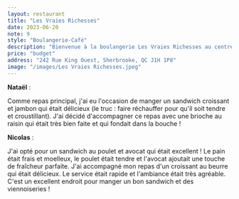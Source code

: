 ```yaml
---
layout: restaurant
title: "Les Vraies Richesses"
date: 2023-06-20
note: 9
style: "Boulangerie-Café"
description: "Bienvenue à la boulangerie Les Vraies Richesses au centre-ville de Sherbrooke ! Un endroit chaleureux où les viennoiseries et les sandwichs sont préparés avec passion."
price: "budget"
address: "242 Rue King Ouest, Sherbrooke, QC J1H 1P8"
image: "/images/Les Vraies Richesses.jpeg"
---
```


**Nataël** :

Comme repas principal, j'ai eu l'occasion de manger un sandwich croissant et jambon qui était délicieux (le truc : faire réchauffer pour qu'il soit tendre et croustillant). J'ai décidé d'accompagner ce repas avec une brioche au raisin qui était très bien faite et qui fondait dans la bouche !

**Nicolas** :

J'ai opté pour un sandwich au poulet et avocat qui était excellent ! Le pain était frais et moelleux, le poulet était tendre et l'avocat ajoutait une touche de fraîcheur parfaite. J'ai accompagné mon repas d'un croissant au beurre qui était délicieux. Le service était rapide et l'ambiance était très agréable. C'est un excellent endroit pour manger un bon sandwich et des viennoiseries ! 